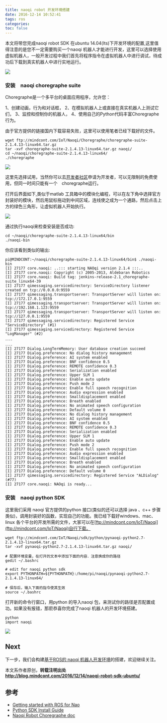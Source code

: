 ```yaml
---
title: naoqi robot 开发环境搭建
date: 2016-12-14 10:52:41
tags: ros
categories:
toc: false
---
```

本文将带您完成naoqi robot SDK 在ubuntu 14.04(lts)下开发环境的配置,这里值得注意的是您不一定需要购买一个naoqi 机器人才能进行开发，这里可以选择使用虚拟机器人，一般开发过程中我们首先将程序指令在虚拟机器人中进行调试，待成功后下载到真实机器人中进行实地运行。
<!--more-->
![](https://dn-mindcont.qbox.me/blog/images/ubuntu/ros/2016_DEV_PROG_launch_banner_600x360_mailing_V3_EN.png)


### 安装　naoqi choregraphe suite

Choregraphe是一个多平台的桌面应用程序，允许您：

1、创建动画，行为和对话框，
2、在模拟机器人上或直接在真实机器人上测试它们，
3、监控和控制你的机器人，
4、使用自己的Python代码丰富Choregraphe行为。

由于官方提供的链接国内下载容易失败，这里可以使用笔者已经下载好的文件。
```
wget ftp://mindcont.com/IoT/Naoqi/Choregraphe/choregraphe-suite-2.1.4.13-linux64.tar.gz
tar -xvf choregraphe-suite-2.1.4.13-linux64.tar.gz naoqi/
cd ~/naoqi/choregraphe-suite-2.1.4.13-linux64/
./choregraphe
```
![](https://dn-mindcont.qbox.me/blog/images/ubuntu/ros/choregraphe-license.png)

这里先选择试用，当然你可以去[开发者社区](https://community.ald.softbankrobotics.com/en/developerprogram)申请为开发者，可以无限制的免费使用，但同一时间只能有一个　choregraphe运行。

打开后界面如下,类似于matlab 工具箱中的模块化编程，可以在左下角中选择官方封装好的模块，然后用鼠标拖动到中间区域，连线使之成为一个通路，然后点击上方的绿色三角形，让虚拟机器人开始执行。

![](https://dn-mindcont.qbox.me/blog/images/ubuntu/ros/choregraphe.jpg)

通过执行naoqi来检查安装是否成功:
```
cd ~/naoqi/choregraphe-suite-2.1.4.13-linux64/bin
./naoqi-bin
```
你应该看到类似的输出:
```
pi@MINDCONT:~/naoqi/choregraphe-suite-2.1.4.13-linux64/bin$ ./naoqi-bin
[I] 27177 core.naoqi: ..::: starting NAOqi version 2.1.4 :::..
[I] 27177 core.naoqi: Copyright (c) 2005-2013, Aldebaran Robotics
[I] 27177 core.naoqi: Build tag: jenkins-release-2.1_choregraphe-suite_linux64-39
[I] 27177 qimessaging.servicedirectory: ServiceDirectory listener created on tcp://0.0.0.0:9559
[I] 27177 qimessaging.transportserver: TransportServer will listen on: tcp://172.17.0.1:9559
[I] 27177 qimessaging.transportserver: TransportServer will listen on: tcp://192.168.1.123:9559
[I] 27177 qimessaging.transportserver: TransportServer will listen on: tcp://127.0.0.1:9559
[I] 27177 qimessaging.servicedirectory: Registered Service "ServiceDirectory" (#1)
[I] 27177 qimessaging.servicedirectory: Registered Service "LogManager" (#2)
．．．．
．．．．
[I] 27177 Dialog.LongTermMemory: User database creation succeed
[I] 27177 Dialog.preference: No dialog history management
[I] 27177 Dialog.preference: AI system enabled
[I] 27177 Dialog.preference: BNF confidence 0.5
[I] 27177 Dialog.preference: REMOTE confidence 0.3
[I] 27177 Dialog.preference: Serialization enabled
[I] 27177 Dialog.preference: Upper SLM 1
[I] 27177 Dialog.preference: Enable auto update
[I] 27177 Dialog.preference: Push mode 2
[I] 27177 Dialog.preference: Enable full speech recognition
[I] 27177 Dialog.preference: Audio expression enabled
[I] 27177 Dialog.preference: Smalldisplacement enabled
[I] 27177 Dialog.preference: Breath enabled
[I] 27177 Dialog.preference: No animated speech configuration
[I] 27177 Dialog.preference: Default volume 0
[I] 27177 Dialog.preference: No dialog history management
[I] 27177 Dialog.preference: AI system enabled
[I] 27177 Dialog.preference: BNF confidence 0.5
[I] 27177 Dialog.preference: REMOTE confidence 0.3
[I] 27177 Dialog.preference: Serialization enabled
[I] 27177 Dialog.preference: Upper SLM 1
[I] 27177 Dialog.preference: Enable auto update
[I] 27177 Dialog.preference: Push mode 2
[I] 27177 Dialog.preference: Enable full speech recognition
[I] 27177 Dialog.preference: Audio expression enabled
[I] 27177 Dialog.preference: Smalldisplacement enabled
[I] 27177 Dialog.preference: Breath enabled
[I] 27177 Dialog.preference: No animated speech configuration
[I] 27177 Dialog.preference: Default volume 0
[I] 27177 qimessaging.servicedirectory: Registered Service "ALDialog" (#77)
[I] 27177 core.naoqi: NAOqi is ready...

```

### 安装　naoqi python SDK
这里我们采用 naoqi 官方提供的python 接口(类似的还可以选择 java 、c++ 步骤类似)，调用封装好的函数，实现自己的功能。我已经下载好windows、mac、linux 各个平台的开发所需的文件，大家可以在[ftp://mindcont.com/IoT/Naoqi](ftp://mindcont.com/IoT/Naoqi)自行下载。
```
wget ftp://mindcont.com/IoT/Naoqi/sdk/python/pynaoqi-python2.7-2.1.4.13-linux64.tar.gz
tar -xvf pynaoqi-python2.7-2.1.4.13-linux64.tar.gz naoqi/

# 配置环境变量，在打开的文本中添加下面的内容．注意换成你的路径
gedit ~/.bashrc

# edit for naoqi python sdk
export PYTHONPATH=${PYTHONPATH}:/home/pi/naoqi/pynaoqi-python2.7-2.1.4.13-linux64/

# 保存后，输入下面的指令使其生效
source ~/.bashrc
```
打开新的命令行窗口，用python 的导入naoqi 包，来测试你的路径是否配置成功。如果没有报错，那麽恭喜你完成了naoqi 机器人的开发环境搭建。
```
python
import naoqi
```
![](https://dn-mindcont.qbox.me/blog/images/ubuntu/ros/naoqi-python-sdk.png)

## Next
下一步，我们会构建[基于ROS的 naoqi 机器人开发环境](http://blog.mindcont.com/2016/12/14/ros-naoqi-ubuntu/)的搭建，欢迎继续关注。

本文系作者原创，**转载注明出处 http://blog.mindcont.com/2016/12/14/naoqi-robot-sdk-ubuntu/**

## 参考
* [Getting started with ROS for Nao](http://wiki.ros.org/nao/Tutorials/Getting-Started)
* [Python SDK Install Guide](http://doc.aldebaran.com/1-14/dev/python/install_guide.html#python-install-guide)
* [Naoqi Robot Choregraphe doc](http://doc.aldebaran.com/2-1/software/choregraphe/choregraphe_overview.html)
